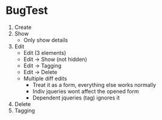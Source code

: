 # BugTest
1. Create
2. Show
	- Only show details
3. Edit
	- Edit (3 elements) 
	- Edit -> Show (not hidden)
	- Edit -> Tagging
	- Edit -> Delete
	- Multiple diff edits
		- Treat it as a form, everything else works normally
		- Indiv jqueries wont affect the opened form
		- Dependent jqueries (tag) ignores it
4. Delete
5. Tagging
